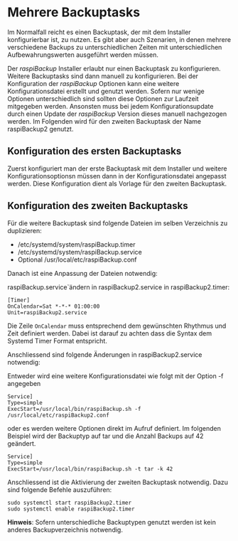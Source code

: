 # Mehrere Backuptasks

Im Normalfall reicht es einen Backuptask, der mit dem Installer konfigurierbar ist,
zu nutzen. Es gibt aber auch Szenarien, in denen mehrere verschiedene Backups zu
unterschiedlichen Zeiten mit unterschiedlichen Aufbewahrungswerten ausgeführt werden
müssen.

Der *raspiBackup* Installer erlaubt nur einen Backuptask zu konfigurieren. Weitere
Backuptasks sind dann manuell zu konfigurieren. Bei der Konfiguration der *raspiBackup*
Optionen kann eine weitere Konfigurationsdatei erstellt und genutzt werden. Sofern nur wenige
Optionen unterschiedlich sind sollten diese Optionen zur Laufzeit mitgegeben werden. Ansonsten
muss bei jedem Konfigurationsupdate durch einen Update der *raspiBackup* Version dieses manuell
nachgezogen werden. Im Folgenden wird für den zweiten Backuptask der Name raspiBackup2 genutzt.

## Konfiguration des ersten Backuptasks

Zuerst konfiguriert man der erste Backuptask mit dem Installer und weitere Konfigurationsoptionsn
müssen dann in der Konfigurationsdatei angepasst werden. Diese Konfiguration dient als Vorlage
für den zweiten Backuptask.

## Konfiguration des zweiten Backuptasks

Für die weitere Backuptask sind folgende Dateien im selben Verzeichnis zu duplizieren:

* /etc/systemd/system/raspiBackup.timer
* /etc/systemd/system/raspiBackup.service
* Optional /usr/local/etc/raspiBackup.conf

Danach ist eine Anpassung der Dateien notwendig:

raspiBackup.service`ändern in raspiBackup2.service in raspiBackup2.timer:
```
[Timer]
OnCalendar=Sat *-*-* 01:00:00
Unit=raspiBackup2.service
```
Die Zeile `OnCalendar` muss entsprechend dem gewünschten Rhythmus und Zeit definiert werden.
Dabei ist darauf zu achten dass die Syntax dem Systemd Timer Format entspricht.

Anschliessend sind folgende Änderungen in raspiBackup2.service notwendig:

Entweder wird eine weitere Konfigurationsdatei wie folgt mit der Option -f angegeben
```
Service]
Type=simple
ExecStart=/usr/local/bin/raspiBackup.sh -f /usr/local/etc/raspiBackup2.conf
```

oder es werden weitere Optionen direkt im Aufruf definiert. Im folgenden Beispiel wird
der Backuptyp auf tar und die Anzahl Backups auf 42 geändert.

```
Service]
Type=simple
ExecStart=/usr/local/bin/raspiBackup.sh -t tar -k 42
```

Anschliessend ist die Aktivierung der zweiten Backuptask notwendig. Dazu
sind folgende Befehle auszuführen:

```
sudo systemctl start raspiBackup2.timer
sudo systemctl enable raspiBackup2.timer
```

**Hinweis**:
Sofern unterschiedliche Backuptypen genutzt werden ist kein anderes Backupverzeichnis notwendig.

[.status]: translated
